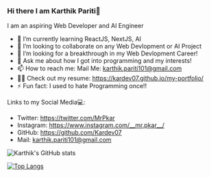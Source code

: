 ### Hi there I am Karthik Pariti👋


I am an aspiring Web Developer and AI Engineer

- 🌱 I’m currently learning ReactJS, NextJS, AI
- 👯 I’m looking to collaborate on any Web Devlopment or AI Project
- 🤔 I’m looking for a breakthrough in my Web Devlopment Career!
- 💬 Ask me about how I got into programming and my interests!
- 📫 How to reach me: Mail Me: karthik.pariti101@gmail.com
- 🙆‍♂️ Check out my resume: https://kardev07.github.io/my-portfolio/
- ⚡ Fun fact: I used to hate Programming once!!

Links to my Social Media💻:
- Twitter: https://twitter.com/MrPkar
- Instagram: https://www.instagram.com/__mr.pkar__/
- GitHub: https://github.com/Kardev07
- Mail: karthik.pariti101@gmail.com


![Karthik's GitHub stats](https://github-readme-stats.vercel.app/api?username=Kardev07&show_icons=true&theme=radical)


[![Top Langs](https://github-readme-stats.vercel.app/api/top-langs/?username=Kardev07)](https://github.com/anuraghazra/github-readme-stats)




